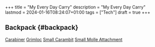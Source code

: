 +++
title = "My Every Day Carry"
description = "My Every Day Carry"
lastmod = 2024-01-16T08:24:07+01:00
tags = ["Tech"]
draft = true
+++

## Backpack {#backpack}

[Carabiner](https://it.aliexpress.com/item/32748310614.html?spm=a2g0o.cart.0.0.7b3918fc5cHIxq&mp=1&gatewayAdapt=glo2ita)
[Grimloc](https://it.aliexpress.com/item/1005003417706133.html?spm=a2g0o.cart.0.0.7b3918fc5cHIxq&mp=1&gatewayAdapt=glo2ita)
[Small Carambit](https://it.aliexpress.com/item/1005005989377043.html?mp=1&gatewayAdapt=glo2ita)
[Small Molle Attachment](https://it.aliexpress.com/item/1005005773431913.html?spm=a2g0o.cart.0.0.7b3918fc5cHIxq&mp=1&gatewayAdapt=glo2ita)
